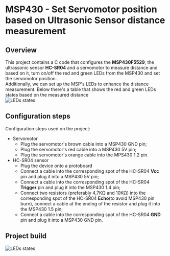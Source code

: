 # MSP430 - Set Servomotor position based on Ultrasonic Sensor distance measurement
## Overview
This project contains a C code that configures the **MSP430F5529**, the ultrassonic sensor **HC-SR04** and a servomotor to measure distance and based on it, turn on/off the red and green LEDs from the MSP430 and set the servomotor position.  
Additionally, we can set up the MSP's LEDs to enhance the distance measurement. Below there's a table that shows the red and green LEDs states based on the measured distance  
![LEDs states](https://i.imgur.com/mSlfSnr.png)  
## Configuration steps
Configuration steps used on the project:
* Servomotor
  * Plug the servomotor's brown cable into a MSP430 GND pin;
  * Plug the servomotor's red cable into a MSP430 5V pin;
  * Plug the servomotor's orange cable into the MPS430 1.2 pin.
* HC-SR04 sensor
  * Plug the device onto a protoboard
  * Connect a cable into the corresponding spot of the HC-SR04 **Vcc** pin and plug it into a MSP430 5V pin;
  * Connect a cable into the corresponding spot of the HC-SR04 **Trigger** pin and plug it into the MSP430 1.4 pin;
  * Connect two resistors (preferably 4,7KΩ and 10KΩ) into the corresponding spot of the HC-SR04 **Echo**(to avoid MSP430 pin burn), connect a cable at the ending of the resistor and plug it into the MSP430 1.5 pin;
  * Connect a cable into the corresponding spot of the HC-SR04 **GND** pin and plug it into a MSP430 GND pin.
## Project build
![LEDs states](https://i.imgur.com/K8Fm3HD.jpg)
